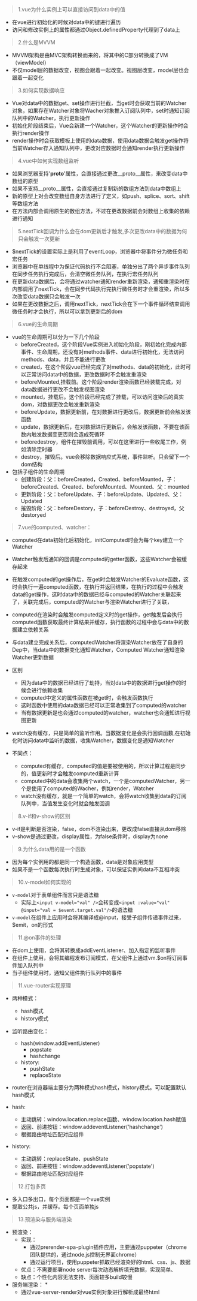 > 1.vue为什么实例上可以直接访问到data中的值

* 在vue进行初始化的时候对data中的键进行遍历
* 访问和修改实例上的属性都通过Object.definedProperty代理到了data上


> 2.什么是MVVM

* MVVM架构是由MVC架构转换而来的，将其中的C部分转换成了VM（viewModel）
* 不仅model层的数据改变，视图会跟着一起改变。视图层改变，model层也会跟着一起变化

> 3.如何实现数据响应

* Vue对data中的数据get、set操作进行拦截，当get时会获取当前的Watcher对象，如果存在Watcher对象将Wacher对象推入订阅队列中，set时通知订阅队列中的Watcher，执行更新操作
* 初始化阶段结束后，Vue会新建一个Watcher，这个Watcher的更新操作时会执行render操作
* render操作时会获取模板上使用的data数据，使用data数据会触发get操作将当前Watcher存入通知队列中，更改对应数据时会通知render执行更新操作

> 4.vue中如何实现数组监听

* 如果浏览器支持'__proto__'属性，会直接通过更改__proto__属性，来改变data中数组的原型
* 如果不支持__proto__属性，会直接通过复制新的数组方法到data中数组上
* 新的原型上对会改变数组自身方法进行了定义，如push、splice、sort、shift等数组方法
* 在方法内部会调用原生的数组方法，不过在更改数据前会对数组上收集的依赖进行通知

> 5.nextTick回调为什么会在dom更新后才触发,多次更改data中的数据为何只会触发一次更新

* $nextTick的设置实际上是利用了eventLoop，浏览器中将事件分为微任务和宏任务
* 浏览器中在单线程中为保证代码执行不会阻塞，单独分出了两个异步事件队列在同步任务执行完成后，会清空微任务队列，在执行宏任务队列
* 在更新data数据后，会将通过watcher通知render重新渲染，通知重渲染时在内部调用了nextTick，会在同步代码执行完执行微任务时才会重渲染，所以多次改变data数据只会触发一次
* 如果在更改数据之后，调用nextTick，nextTick会在下一个事件循环结束调用微任务时才会执行，所以可以拿到更新后的dom


> 6.vue的生命周期

* vue的生命周期可以分为一下几个阶段
    * beforeCreated，这个阶段Vue实例进入初始化阶段，刚初始化完成内部事件、生命周期，还没有对methods事件、data进行初始化，无法访问methods、data，并且不能进行更改
    * created，在这个阶段vue已经完成了对methods、data的初始化，此时可以正常访问data中的数据，更改数据时不会触发重渲染
    * beforeMounted,挂载前。这个阶段render渲染函数已经装载完成，对data数据进行更改不会触发视图渲染
    * mounted，挂载后。这个阶段已经完成了挂载，可以访问渲染后的真实dom，对数据更改会触发重新渲染
    * beforeUpdate，数据更新前，在对数据进行更改后，数据更新前会触发该函数
    * update，数据更新后，在对数据进行更新后，会触发该函数，不要在该函数内触发数据变更否则会造成死循环
    * beforedestroy，组件在摧毁前调用，可以在这里进行一些收尾工作，例如清除定时器
    * destroy，摧毁后。vue会移除数据响应式系统，事件监听。只会留下一个dom结构
* 包括子组件的生命周期
    * 创建阶段：父：beforeCreated，Created、beforeMounted，子：beforeCreated、Created、beforeMounted、Mounted、父：mounted
    * 更新阶段：父：beforeUpdate、子：beforeUpdate、Updated、父：Updated
    * 摧毁阶段：父：beforeDestory，子：beforeDestroy、destroyed，父destoryed

> 7.vue的computed、watcher：

* computed在data初始化后初始化，initComputed时会为每个key建立一个Watcher
* Watcher触发后通知的回调是computed的getter函数，这些Watcher会被缓存起来
* 在触发computed的get操作后，在get时会触发Watcher的Evaluate函数，这时会执行一遍computed函数，在执行并返回结果，在执行的过程中会触发data的get操作，这时data中的数据已经与computed的Watcher关联起来了，关联完成后，computed的Watcher与渲染Watcher进行了关联，

* computed在渲染时会触发computed定义时的get操作，get触发后会执行computed函数获取最终计算结果并缓存，执行函数的过程中会与data中的数据建立依赖关系
* 与data建立完成关系后，computedWatcher将渲染Watcher放在了自身的Dep中，当data中的数据变化通知Watcher，Computed Watcher通知渲染Watcher更新数据


* 区别
    * 因为data中的数据已经进行了劫持，当对data中的数据进行get操作的时候会进行依赖收集
    * computed中定义的属性函数在被get时，会触发函数执行
    * 这时函数中使用的data数据已经可以正常收集到了computed的watcher
    * 当有数据更新是也会通过computed的watcher，watcher也会通知进行视图更新
* watch没有缓存，只是简单的监听作用。当数据变化是会执行回调函数,在初始化时访问data中监听的数据，收集Watcher，数据变化是通知Watcher
* 不同点：
    * computed有缓存，computed的值是要被使用的，所以计算过程是同步的，值更新时才会触发computed重新计算
    * computed中的data会收集两个watch，一个是computedWatcher，另一个是使用了computed的Wacher，例如render，Watcher
    * watch没有缓存，就是一个简单的watch，会将watch收集到data的订阅队列中，当值发生变化时就会触发回调



> 8.v-if和v-show的区别

* v-if是判断是否渲染，false，dom不渲染出来，更改成false直接从dom移除
* v-show是通过更改，display属性，为false条件时，display为none


> 9.为什么data用的是一个函数

* 因为每个实例用的都是同一个构造函数，data是对象应用类型
* 如果不是一个函数每次执行时生成对象，可以保证实例间data不互相冲突

> 10.v-model如何实现的

* `v-model`对于表单组件而言只是语法糖
    * 实际上`<input v-model="val" />`会转变成`<input :value="val" @input="val = $event.target.val"/>`的语法糖
* `v-model`在组件上应用时会将其编译成@input，接受子组件传递事件过来，$emit，on的形式

> 11.@on事件的处理

* 在dom上使用，会将其转换成addEventListener、加入指定的监听事件
* 在组件上使用，会将其编程发布订阅模式，在父组件上通过vm.$on将订阅事件加入队列中
* 当子组件使用时，通知父组件执行队列中的事件


> 11.vue-router实现原理

* 两种模式：
    * hash模式
    * history模式
* 监听路由变化：
    * hash(window.addEventListener)
        * popstate
        * hashchange
    * history:
        * pushState
        * replaceState


* router在浏览器端主要分为两种模式hash模式，history模式。可以配置默认hash模式
* hash:
    * 主动跳转：window.location.replace函数、window.location.hash赋值
    * 返回、前进按钮：window.addeventListener('hashchange')
    * 根据路由地址匹配对应组件
* history:
    * 主动跳转：replaceState、pushState
    * 返回、前进按钮：window.addeventListener('popstate')
    * 根据路由地址匹配对应组件


> 12.打包多页

* 多入口多出口，每个页面都是一个vue实例
* 提取公共js，并缓存。每个页面单独js


> 13.预渲染与服务端渲染

* 预渲染：
    * 实现：
        * 通过prerender-spa-plugin插件应用，主要通过puppeter（chrome团队提供的，通过node.js控制无界面chrome）
        * 通过运行项目，使用puppeter抓取已经渲染好的html、css、js、数据
    * 优点：不需要部署node server每次动态解析填充数据，实现简单、
    * 缺点：个性化内容无法支持、页面较多build较慢
* 服务端渲染：
    * 
    * 通过vue-server-render对vue实例对象进行解析成最终html
    